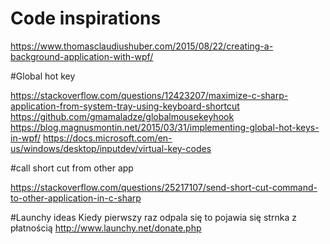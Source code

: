 ﻿# Code inspirations
https://www.thomasclaudiushuber.com/2015/08/22/creating-a-background-application-with-wpf/

#Global hot key

https://stackoverflow.com/questions/12423207/maximize-c-sharp-application-from-system-tray-using-keyboard-shortcut
https://github.com/gmamaladze/globalmousekeyhook
https://blog.magnusmontin.net/2015/03/31/implementing-global-hot-keys-in-wpf/
https://docs.microsoft.com/en-us/windows/desktop/inputdev/virtual-key-codes

#call short cut from other app

https://stackoverflow.com/questions/25217107/send-short-cut-command-to-other-application-in-c-sharp




#Launchy ideas
Kiedy pierwszy raz odpala się to pojawia się strnka z płatnością
http://www.launchy.net/donate.php
